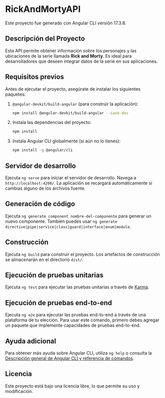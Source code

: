 # RickAndMortyAPI
Este proyecto fue generado con Angular CLI versión 17.3.8.

## Descripción del Proyecto
Esta API permite obtener información sobre los personajes y las ubicaciones de la serie llamada **Rick and Morty**. Es ideal para desarrolladores que deseen integrar datos de la serie en sus aplicaciones.

## Requisitos previos

Antes de ejecutar el proyecto, asegúrate de instalar los siguientes paquetes:

1. `@angular-devkit/build-angular` (para construir la aplicación):
   ```bash
   npm install @angular-devkit/build-angular --save-dev
   ```
   
2. Instala las dependencias del proyecto:
   ```bash
   npm install
   ```

3. Instala Angular CLI globalmente (si aún no lo tienes):
   ```bash
   npm install -g @angular/cli
   ```

## Servidor de desarrollo

Ejecuta `ng serve` para iniciar el servidor de desarrollo. Navega a `http://localhost:4200/`. La aplicación se recargará automáticamente si cambias alguno de los archivos fuente.

## Generación de código

Ejecuta `ng generate component nombre-del-componente` para generar un nuevo componente. También puedes usar `ng generate directive|pipe|service|class|guard|interface|enum|module`.

## Construcción

Ejecuta `ng build` para construir el proyecto. Los artefactos de construcción se almacenarán en el directorio `dist/`.

## Ejecución de pruebas unitarias

Ejecuta `ng test` para ejecutar las pruebas unitarias a través de [Karma](https://karma-runner.github.io).

## Ejecución de pruebas end-to-end

Ejecuta `ng e2e` para ejecutar las pruebas end-to-end a través de una plataforma de tu elección. Para usar este comando, primero debes agregar un paquete que implemente capacidades de pruebas end-to-end.

## Ayuda adicional

Para obtener más ayuda sobre Angular CLI, utiliza `ng help` o consulta la [Descripción general de Angular CLI y referencia de comandos](https://angular.io/cli).

## Licencia
Este proyecto está bajo una licencia libre, lo que permite su uso y modificación.